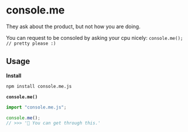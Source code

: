 # console.me

They ask about the product, but not how you are doing. 

You can request to be consoled by asking your cpu nicely: `console.me(); // pretty please :)`

## Usage

**Install**
```bash
npm install console.me.js
```

**`console.me()`**
```javascript
import "console.me.js";

console.me();
// >>> '💜 You can get through this.'
```
